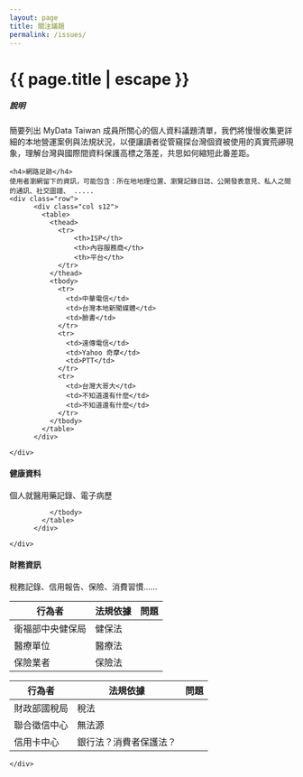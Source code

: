 ```yaml
---
layout: page
title: 關注議題
permalink: /issues/
---
```


<h1 class="page-title orange-text">{{ page.title | escape }}</h1>


<div class="section">
<h5>說明</h5> 
簡要列出 MyData Taiwan 成員所關心的個人資料議題清單，我們將慢慢收集更詳細的本地營運案例與法規狀況，以便讓讀者從管窺探台灣個資被使用的真實<strike>荒謬</strike>現象，理解台灣與國際間資料保護高標之落差，共思如何縮短此番差距。

    <h4>網路足跡</h4> 
    使用者瀏網留下的資訊，可能包含：所在地地理位置、瀏覽記錄日誌、公開發表意見、私人之間的通訊、社交圖譜、 .....
    <div class="row">
          <div class="col s12">
            <table>
              <thead>
                <tr>
                    <th>ISP</th>
                    <th>內容服務商</th>
                    <th>平台</th>
                </tr>
              </thead>
              <tbody>
                <tr>
                  <td>中華電信</td>
                  <td>台灣本地新聞媒體</td>
                  <td>臉書</td>
                </tr>
                <tr>
                  <td>遠傳電信</td>
                  <td>Yahoo 奇摩</td>
                  <td>PTT</td>
                </tr>
                <tr>
                  <td>台灣大哥大</td>
                  <td>不知道還有什麼</td>
                  <td>不知道還有什麼</td>
                </tr>
              </tbody>
            </table>
          </div>
       
    </div>
</div>
<div class="divider"></div>
<div class="section">
    <h4>健康資料</h4> 
     個人就醫用藥記錄、電子病歷
    <div class="row">
          <div class="col s12">
            <table class="bordered">
              <thead>
                <tr>
                    <th>行為者</th>
                    <th>法規依據</th>
                    <th>問題</th>
                </tr>
              </thead>
              <tbody>
                <tr>
                  <td>衛福部中央健保局</td>
                  <td>健保法</td>
                  <td></td>
                </tr>
                <tr>
                  <td>醫療單位</td>
                  <td>醫療法</td>
                  <td></td>
                </tr>
                <tr>
                  <td>保險業者</td>
                  <td>保險法</td>
                  <td></td>
                </tr>
             
              </tbody>
            </table>
          </div>
     
    </div>
</div>
<div class="divider"></div>
<div class="section">
    <h4>財務資訊</h4> 
        稅務記錄、信用報告、保險、消費習慣......
    <div class="row">
          <div class="col s12">
            <table class="striped">
              <thead>
                <tr>
                    <th>行為者</th>
                    <th>法規依據</th>
                    <th>問題</th>
                </tr>
              </thead>
              <tbody>
                <tr>
                  <td>財政部國稅局</td>
                  <td>稅法</td>
                  <td></td>
                </tr>
                <tr>
                  <td>聯合徵信中心</td>
                  <td>無法源</td>
                  <td></td>
                </tr>
                <tr>
                  <td>信用卡中心</td>
                  <td>銀行法？消費者保護法？</td>
                  <td></td>
                </tr>
              </tbody>
            </table>
          </div>
    
    </div>
</div>
<div class="divider"></div>
<div class="section">
  
